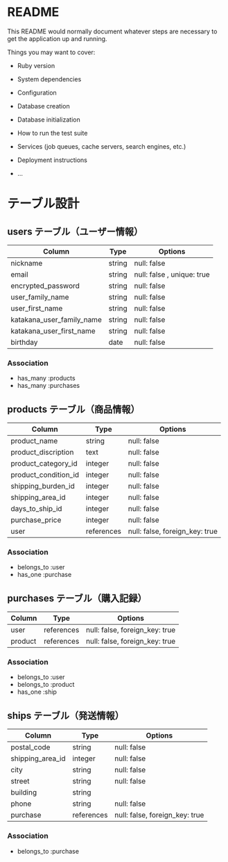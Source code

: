 # README

This README would normally document whatever steps are necessary to get the
application up and running.

Things you may want to cover:

* Ruby version

* System dependencies

* Configuration

* Database creation

* Database initialization

* How to run the test suite

* Services (job queues, cache servers, search engines, etc.)

* Deployment instructions

* ...

# テーブル設計

## users テーブル（ユーザー情報）

| Column                      | Type   | Options                    |
| ------------------          | ------ | -----------                |
| nickname                    | string | null: false                |
| email                       | string | null: false , unique: true |
| encrypted_password          | string | null: false                |
| user_family_name            | string | null: false                |
| user_first_name             | string | null: false                |
| katakana_user_family_name   | string | null: false                |
| katakana_user_first_name    | string | null: false                |
| birthday                    | date   | null: false                |

### Association

- has_many :products
- has_many :purchases

## products テーブル（商品情報）

| Column                 | Type       | Options                       |
| ---------              | ---------- | -----------------             |
| product_name           | string     | null: false                   |
| product_discription    | text       | null: false                   |
| product_category_id    | integer    | null: false                   |
| product_condition_id   | integer    | null: false                   |
| shipping_burden_id     | integer    | null: false                   |
| shipping_area_id       | integer    | null: false                   |
| days_to_ship_id        | integer    | null: false                   |
| purchase_price         | integer    | null: false                   |
| user                   | references | null: false, foreign_key: true|

### Association

- belongs_to :user
- has_one :purchase


## purchases テーブル（購入記録） 

| Column      | Type       | Options                       |
| ----------- | ---------- | ----------------              |
| user        | references | null: false, foreign_key: true|
| product     | references | null: false, foreign_key: true|

### Association

- belongs_to :user
- belongs_to :product 
- has_one :ship

## ships テーブル（発送情報）

| Column                 | Type       | Options                       |
| -----------            | ---------- | ----------------              |
| postal_code            | string     | null: false                   |
| shipping_area_id       | integer    | null: false                   |
| city                   | string     | null: false                   |
| street                 | string     | null: false                   |
| building               | string     |                               |
| phone                  | string     | null: false                   |
| purchase               | references | null: false, foreign_key: true|

### Association

- belongs_to :purchase

